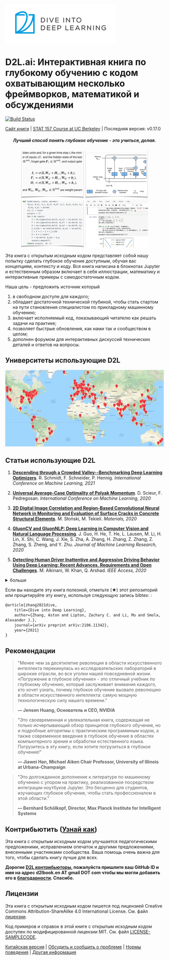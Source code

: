 <div align="left">
  <img src="https://raw.githubusercontent.com/d2l-ai/d2l-en/master/static/logo-with-text.png" width="350">
</div>

# D2L.ai: Интерактивная книга по глубокому обучению с кодом охватывающим несколько фреймворков, математикой и обсуждениями

[![Build Status](http://ci.d2l.ai/job/d2l-en/job/master/badge/icon)](http://ci.d2l.ai/job/d2l-en/job/master/)

[Сайт книги](https://d2l.ai/) | [STAT 157 Course at UC Berkeley](http://courses.d2l.ai/berkeley-stat-157/index.html) | Последняя версия: v0.17.0

<h5 align="center"><i>Лучший способ понять глубокое обучение - это учиться, делая.</i></h5>

<p align="center">
  <img width="200"  src="static/frontpage/_images/eq.jpg">
  <img width="200"  src="static/frontpage/_images/figure.jpg">
  <img width="200"  src="static/frontpage/_images/code.jpg">
  <img width="200"  src="static/frontpage/_images/notebook.gif">
</p>

Эта книга с открытым исходным кодом представляет собой нашу попытку сделать глубокое обучение доступным, обучая вас концепциям, контексту и коду. Вся книга написана в блокнотах Jupyter и естественным образом включает в себя иллюстрации, математику и интерактивные примеры с самодостаточным кодом.

Наша цель - предложить источник который
1. в свободном доступе для каждого;
2. обладает достаточной технической глубиной, чтобы стать стартом на пути становления специалистом по прикладному машинному обучению; 
3. включает исполняемый код, показывающий читателю как решать задачи на практике;
4. позволяет быстрые обновления, как нами так и сообществом в целом;
5. дополнен форумом для интерактивных дискуссий технических деталей и ответов на вопросы.

## Университеты использующие D2L
<p align="center">
  <img width="600"  src="static/frontpage/_images/map.png">
</p>


## Статьи использующие D2L

1. [**Descending through a Crowded Valley--Benchmarking Deep Learning Optimizers**](https://arxiv.org/pdf/2007.01547.pdf). R. Schmidt, F. Schneider, P. Hennig. *International Conference on Machine Learning, 2021*

1. [**Universal Average-Case Optimality of Polyak Momentum**](https://arxiv.org/pdf/2002.04664.pdf). D. Scieur, F. Pedregosan. *International Conference on Machine Learning, 2020*

1. [**2D Digital Image Correlation and Region-Based Convolutional Neural Network in Monitoring and Evaluation of Surface Cracks in Concrete Structural Elements**](https://www.mdpi.com/1996-1944/13/16/3527/pdf). M. Słoński, M. Tekieli. *Materials, 2020*

1. [**GluonCV and GluonNLP: Deep Learning in Computer Vision and Natural Language Processing**](https://www.jmlr.org/papers/volume21/19-429/19-429.pdf). J. Guo, H. He, T. He, L. Lausen, M. Li, H. Lin, X. Shi, C. Wang, J. Xie, S. Zha, A. Zhang, H. Zhang, Z. Zhang, Z. Zhang, S. Zheng, and Y. Zhu. *Journal of Machine Learning Research, 2020*

1. [**Detecting Human Driver Inattentive and Aggressive Driving Behavior Using Deep Learning: Recent Advances, Requirements and Open Challenges**](https://ieeexplore.ieee.org/stamp/stamp.jsp?arnumber=9107077). M. Alkinani, W. Khan, Q. Arshad. *IEEE Access, 2020*

<details><summary>больше</summary>

1. [**Diagnosing Parkinson by Using Deep Autoencoder Neural Network**](https://link.springer.com/chapter/10.1007/978-981-15-6325-6_5). U. Kose, O. Deperlioglu, J. Alzubi, B. Patrut. *Deep Learning for Medical Decision Support Systems, 2020*

1. [**Deep Learning Architectures for Medical Diagnosis**](https://link.springer.com/chapter/10.1007/978-981-15-6325-6_2). U. Kose, O. Deperlioglu, J. Alzubi, B. Patrut. *Deep Learning for Medical Decision Support Systems, 2020*

1. [**ControlVAE: Tuning, Analytical Properties, and Performance Analysis**](https://arxiv.org/pdf/2011.01754.pdf). H. Shao, Z. Xiao, S. Yao, D. Sun, A. Zhang, S. Liu, T. Abdelzaher.

1. [**Potential, challenges and future directions for deep learning in prognostics and health management applications**](https://reader.elsevier.com/reader/sd/pii/S0952197620301184?token=7261E56B97513C5D621B9B5F43CAABEC2860AE3036278C3E5264707C32DCB658077B2AFA6ED6D5CD0FB7B16770828080). O. Fink, Q. Wang, M. Svensén, P. Dersin, W-J. Lee, M. Ducoffe. *Engineering Applications of Artificial Intelligence, 2020*

1. [**Learning User Representations with Hypercuboids for Recommender Systems**](https://arxiv.org/pdf/2011.05742.pdf). S. Zhang, H. Liu, A. Zhang, Y. Hu, C. Zhang, Y. Li, T. Zhu, S. He, W. Ou. *ACM International Conference on Web Search and Data Mining, 2021*

</details>

Если вы находите эту книга полезной, отметьте (★) этот репозиторий или процитируйте эту книгу, используя следующую запись bibtex: :

```
@article{zhang2021dive,
    title={Dive into Deep Learning},
    author={Zhang, Aston and Lipton, Zachary C. and Li, Mu and Smola, Alexander J.},
    journal={arXiv preprint arXiv:2106.11342},
    year={2021}
}
```


## Рекомендации

> <p>"Менее чем за десятилетие революция в области искусственного интеллекта перекинулась из исследовательских лабораторий в широкие отрасли, во все уголки нашей повседневной жизни. «Погружение в глубокое обучение» - это отличный учебник по глубокому обучению, который заслуживает внимания каждого, кто хочет узнать, почему глубокое обучение вызвало революцию в области искусственного интеллекта: самую мощную технологическую силу нашего времени."</p>
> <b>&mdash; Jensen Huang, Основатель и CEO, NVIDIA</b>

> <p>"Это своевременная и увлекательная книга, содержащая не только исчерпывающий обзор принципов глубокого обучения, но и подробные алгоритмы с практическим программным кодом, а также современное введение в глубокое обучение в областях компьютерного зрения и обработки естественного языка. Погрузитесь в эту книгу, если хотите погрузиться в глубокое обучение!"</p>
> <b>&mdash; Jiawei Han, Michael Aiken Chair Professor, University of Illinois at Urbana-Champaign</b>

> <p>"Это долгожданное дополнение к литературе по машинному обучению с упором на практику, реализованное посредством интеграции ноутбуков Jupyter. Это бесценно для студентов, изучающих глубокое обучение, чтобы стать профессионалом в этой области."</p>
> <b>&mdash; Bernhard Schölkopf, Director, Max Planck Institute for Intelligent Systems</b>


## Контрибьютить ([Узнай как](https://d2l.ai/chapter_appendix-tools-for-deep-learning/contributing.html))

Эта книга с открытым исходным кодом улучшается педагогическими предложеними, исправлением опечаток и другими предложениями, внесенными участниками сообщества. Ваша помощь очень важна для того, чтобы сделать книгу лучше для всех.

**Дорогие [D2L контрибьюторы](https://github.com/d2l-ai/d2l-en/graphs/contributors), пожалуйста пришлите ваш GitHub ID и имя на адрес d2lbook.en AT gmail DOT com чтобы мы могли добавить его в [благодарности](https://d2l.ai/chapter_preface/index.html#Acknowledgments). Спасибо.**


## Лицензии

Эта книга с открытым исходным кодом пишется под лицензией Creative Commons Attribution-ShareAlike 4.0 International License. См. файл [лицензии](LICENSE).

Код примеров и справок в этой книге с открытым исходным кодом доступен по модифицированной лицензии MIT.
 См. файл [LICENSE-SAMPLECODE](LICENSE-SAMPLECODE).

[Китайская версия](https://github.com/d2l-ai/d2l-zh) | [Обсудить и сообщить о проблеме](https://discuss.d2l.ai/) | [Нормы поведения](CODE_OF_CONDUCT.md) | [Другая информация](INFO.md)

